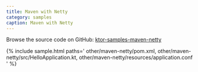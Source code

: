 ```yaml
---
title: Maven with Netty
category: samples
caption: Maven with Netty
---
```


Browse the source code on GitHub: [ktor-samples-maven-netty](https://github.com/ktorio/ktor-samples/tree/1.3.0/other/maven-netty)

{% include sample.html paths='
    other/maven-netty/pom.xml,
    other/maven-netty/src/HelloApplication.kt,
    other/maven-netty/resources/application.conf
' %}
